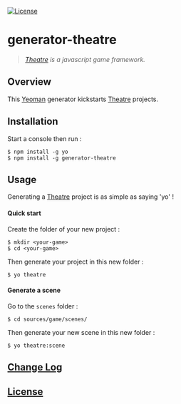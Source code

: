 [![License](https://img.shields.io/badge/license-MIT-blue.svg)](./LICENSE)

# generator-theatre

> *[Theatre](https://github.com/theatrejs) is a javascript game framework.*

## Overview

This [Yeoman](http://yeoman.io/) generator kickstarts [Theatre](https://github.com/theatrejs) projects.

## Installation

Start a console then run :

```
$ npm install -g yo
$ npm install -g generator-theatre
```

## Usage

Generating a [Theatre](https://github.com/theatrejs) project is as simple as saying 'yo' !

#### Quick start

Create the folder of your new project :

```
$ mkdir <your-game>
$ cd <your-game>
```

Then generate your project in this new folder :

```
$ yo theatre
```

#### Generate a scene

Go to the `scenes` folder :

```
$ cd sources/game/scenes/
```

Then generate your new scene in this new folder :

```
$ yo theatre:scene
```

## [Change Log](./CHANGELOG.md)

## [License](./LICENSE)
